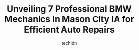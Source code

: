 ---
layout: ampstory
image: https://images.unsplash.com/photo-1485291571150-772bcfc10da5?ixlib=rb-4.0.3&ixid=MnwxMjA3fDB8MHxwaG90by1wYWdlfHx8fGVufDB8fHx8&auto=format&fit=crop&w=640&h=853&q=80
author: techidn
featured: false
description: Searching for the finest BMW Mechanic in Mason City IA, USA? Look no further than the 7 best BMW Mechanic in the area, where youll find a team of highly qualified professionals ready to han
title: Unveiling 7 Professional BMW Mechanics in Mason City IA for Efficient Auto Repairs
cover:
   title: Unveiling 7 Professional BMW Mechanics in Mason City IA for Efficient Auto Repairs
   subtitle: Rickpate
   background: https://images.unsplash.com/photo-1485291571150-772bcfc10da5?ixlib=rb-4.0.3&ixid=MnwxMjA3fDB8MHxwaG90by1wYWdlfHx8fGVufDB8fHx8&auto=format&fit=crop&w=640&h=853&q=80

pages: 
 - layout: thirds
   top: <h1>#1 Advance Auto Parts</h1>
   bottom: "<p>These guys are the best!!! They helped me get a deal on my oil filter and anytime I go in there they always say hi how can I help you. Great service and great prices. And</p>"
   background: https://www.knot35.com/toplist/wp-content/uploads/2023/06/best-bmw-mechanic-1-in-mason-city-ia-1685841433.jpeg
   backgroundblur: true
 - layout: thirds
   top: <h1>#2 Jeffrey Auto Repair Service</h1>
   bottom: "<p>2071 15th St SW, Mason City, IA 50401, United States</p>"
   background: https://www.knot35.com/toplist/wp-content/uploads/2023/06/best-bmw-mechanic-2-in-mason-city-ia-1685841433.jpeg
   cta:
      link: https://www.knot35.com/toplist/unveiling-7-professional-bmw-mechanics-in-mason-city-ia-for-efficient-auto-repairs/
      text: Unveiling 7 Professional BMW Mechanics in Mason City IA for Efficient Auto Repairs
 - layout: thirds
   top: <h1>#3 Mason City Tire Service</h1>
   bottom: "<p>1823 S Monroe Ave, Mason City, IA 50401, United States</p>"
   background: https://www.knot35.com/toplist/wp-content/uploads/2023/06/best-bmw-mechanic-3-in-mason-city-ia-1685841434.jpeg
   cta:
      link: https://www.knot35.com/toplist/unveiling-7-professional-bmw-mechanics-in-mason-city-ia-for-efficient-auto-repairs/
      text: Unveiling 7 Professional BMW Mechanics in Mason City IA for Efficient Auto Repairs
 - layout: thirds
   top: <h1>#4 Scottys Auto Service</h1>
   bottom: "<p>1103 N Federal Ave, Mason City, IA 50401, United States</p>"
   background: https://images.unsplash.com/photo-1608411404720-c8f0417bcdba?ixlib=rb-4.0.3&ixid=MnwxMjA3fDB8MHxwaG90by1wYWdlfHx8fGVufDB8fHx8&auto=format&fit=crop&w=640&h=853&q=80
   cta:
      link: https://www.knot35.com/toplist/unveiling-7-professional-bmw-mechanics-in-mason-city-ia-for-efficient-auto-repairs/
      text: Unveiling 7 Professional BMW Mechanics in Mason City IA for Efficient Auto Repairs
 - layout: thirds
   top: <h1>#5 Overdrive Auto</h1>
   bottom: "<p>200 19th St SW, Mason City, IA 50401, United States</p>"
   background: https://images.unsplash.com/photo-1567095761054-7a02e69e5c43?ixlib=rb-4.0.3&ixid=MnwxMjA3fDB8MHxwaG90by1wYWdlfHx8fGVufDB8fHx8&auto=format&fit=crop&w=640&h=853&q=80
   cta:
      link: https://www.knot35.com/toplist/unveiling-7-professional-bmw-mechanics-in-mason-city-ia-for-efficient-auto-repairs/
      text: Unveiling 7 Professional BMW Mechanics in Mason City IA for Efficient Auto Repairs
 - layout: thirds
   top: <h1>#6 Coopers Auto Repair</h1>
   bottom: "<p>1414 N Federal Ave, Mason City, IA 50401, United States</p>"
   background: https://images.unsplash.com/photo-1510906594845-bc082582c8cc?ixlib=rb-4.0.3&ixid=MnwxMjA3fDB8MHxwaG90by1wYWdlfHx8fGVufDB8fHx8&auto=format&fit=crop&w=640&h=853&q=80
   cta:
      link: https://www.knot35.com/toplist/unveiling-7-professional-bmw-mechanics-in-mason-city-ia-for-efficient-auto-repairs/
      text: Unveiling 7 Professional BMW Mechanics in Mason City IA for Efficient Auto Repairs
 - layout: thirds
   top: <h1>#7 B&J Auto Service</h1>
   bottom: "<p>5 S Pennsylvania Ave, Mason City, IA 50401, United States</p>"
   background: https://images.unsplash.com/photo-1527066579998-dbbae57f45ce?ixlib=rb-4.0.3&ixid=MnwxMjA3fDB8MHxwaG90by1wYWdlfHx8fGVufDB8fHx8&auto=format&fit=crop&w=640&h=853&q=80
   cta:
      link: https://www.knot35.com/toplist/unveiling-7-professional-bmw-mechanics-in-mason-city-ia-for-efficient-auto-repairs/
      text: Unveiling 7 Professional BMW Mechanics in Mason City IA for Efficient Auto Repairs
 - layout: thirds
   middle: Continue reading...
   background: https://images.unsplash.com/photo-1540457036297-448b6b99e91c?ixlib=rb-4.0.3&ixid=MnwxMjA3fDB8MHxwaG90by1wYWdlfHx8fGVufDB8fHx8&auto=format&fit=crop&w=640&h=853&q=80
   cta:
      link: https://www.knot35.com/toplist/unveiling-7-professional-bmw-mechanics-in-mason-city-ia-for-efficient-auto-repairs/
      text: Unveiling 7 Professional BMW Mechanics in Mason City IA for Efficient Auto Repairs
      
---